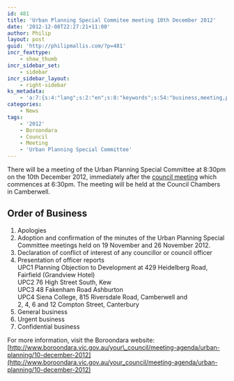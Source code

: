 ```yaml
---
id: 481
title: 'Urban Planning Special Commitee meeting 10th December 2012'
date: '2012-12-08T22:27:21+11:00'
author: Philip
layout: post
guid: 'http://philipmallis.com/?p=481'
incr_feattype:
    - show_thumb
incr_sidebar_set:
    - sidebar
incr_sidebar_layout:
    - right-sidebar
ks_metadata:
    - 'a:7:{s:4:"lang";s:2:"en";s:8:"keywords";s:54:"business,meeting,planning,2012,council,road,urban,30pm";s:19:"keywords_autoupdate";s:1:"1";s:11:"description";s:150:"Business Apologies Adoption and confirmation of the minutes of the Urban Planning Special Committee meetings held on 19 November and 26 November 2012.";s:22:"description_autoupdate";s:1:"1";s:5:"title";s:0:"";s:6:"robots";s:12:"index,follow";}'
categories:
    - News
tags:
    - '2012'
    - Boroondara
    - Council
    - Meeting
    - 'Urban Planning Special Committee'
---
```


There will be a meeting of the Urban Planning Special Committee at 8:30pm on the 10th December 2012, immediately after the [council meeting](http://philipmallis.com/2012/12/08/council-meeting-10th-december-2012/ "Council meeting 10th December 2012") which commences at 6:30pm. The meeting will be held at the Council Chambers in Camberwell.

## Order of Business

1. Apologies
2. Adoption and confirmation of the minutes of the Urban Planning Special Committee meetings held on 19 November and 26 November 2012.
3. Declaration of conflict of interest of any councillor or council officer
4. Presentation of officer reports  
    UPC1 Planning Objection to Development at 429 Heidelberg Road, Fairfield (Grandview Hotel)  
    UPC2 76 High Street South, Kew  
    UPC3 48 Fakenham Road Ashburton  
    UPC4 Siena College, 815 Riversdale Road, Camberwell and  
    2, 4, 6 and 12 Compton Street, Canterbury
5. General business
6. Urgent business
7. Confidential business

For more information, visit the Boroondara website: [http://www.boroondara.vic.gov.au/your\_council/meeting-agenda/urban-planning/10-december-2012](http://www.boroondara.vic.gov.au/your_council/meeting-agenda/urban-planning/10-december-2012)